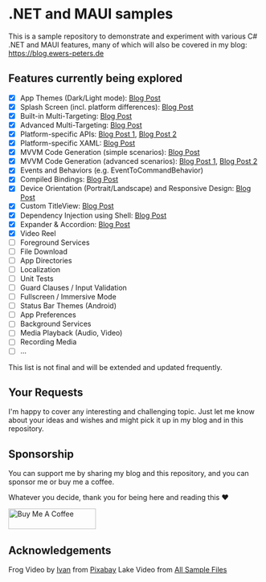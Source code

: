 # .NET and MAUI samples
This is a sample repository to demonstrate and experiment with various C# .NET and MAUI features, many of which will also be covered in my blog: https://blog.ewers-peters.de

## Features currently being explored ##

- [x] App Themes (Dark/Light mode): [Blog Post](https://blog.ewers-peters.de/implement-dark-mode-in-net-maui)
- [x] Splash Screen (incl. platform differences): [Blog Post](https://blog.ewers-peters.de/lets-customize-the-splash-screen-of-a-maui-app)
- [x] Built-in Multi-Targeting: [Blog Post](https://blog.ewers-peters.de/multi-targeting-in-net-maui-part-1)
- [x] Advanced Multi-Targeting: [Blog Post](https://blog.ewers-peters.de/multi-targeting-in-net-maui-part-2)
- [x] Platform-specific APIs: [Blog Post 1](https://blog.ewers-peters.de/multi-targeting-in-net-maui-part-1), [Blog Post 2](https://blog.ewers-peters.de/multi-targeting-in-net-maui-part-2)
- [x] Platform-specific XAML: [Blog Post](https://blog.ewers-peters.de/platform-specific-xaml-in-net-maui)
- [x] MVVM Code Generation (simple scenarios): [Blog Post](https://blog.ewers-peters.de/introduction-to-mvvm-source-generators-for-dotnet)
- [x] MVVM Code Generation (advanced scenarios): [Blog Post 1](https://blog.ewers-peters.de/mvvm-source-generators-advanced-scenarios), [Blog Post 2](https://blog.ewers-peters.de/easily-control-the-executability-of-commands-using-mvvm-source-generators)
- [x] Events and Behaviors (e.g. EventToCommandBehavior)
- [x] Compiled Bindings: [Blog Post](https://blog.ewers-peters.de/a-quick-introduction-to-compiled-bindings)
- [x] Device Orientation (Portrait/Landscape) and Responsive Design: [Blog Post](https://blog.ewers-peters.de/add-responsive-layouts-to-your-maui-app)
- [x] Custom TitleView: [Blog Post](https://blog.ewers-peters.de/customize-the-title-bar-of-a-maui-app-with-these-simple-steps)
- [x] Dependency Injection using Shell: [Blog Post](https://blog.ewers-peters.de/are-you-using-dependency-injection-in-your-net-maui-app-yet)
- [x] Expander & Accordion: [Blog Post](https://blog.ewers-peters.de/three-ways-to-implement-an-accordion-control)
- [x] Video Reel
- [ ] Foreground Services
- [ ] File Download
- [ ] App Directories
- [ ] Localization
- [ ] Unit Tests
- [ ] Guard Clauses / Input Validation
- [ ] Fullscreen / Immersive Mode
- [ ] Status Bar Themes (Android)
- [ ] App Preferences
- [ ] Background Services
- [ ] Media Playback (Audio, Video)
- [ ] Recording Media
- [ ] ...

This list is not final and will be extended and updated frequently.

## Your Requests ##

I'm happy to cover any interesting and challenging topic. Just let me know about your ideas and wishes and might pick it up in my blog and in this repository.

## Sponsorship ##

You can support me by sharing my blog and this repository, and you can sponsor me or buy me a coffee.

Whatever you decide, thank you for being here and reading this ❤️

<a href="https://www.buymeacoffee.com/ewerspej" target="_blank"><img src="https://cdn.buymeacoffee.com/buttons/default-yellow.png" alt="Buy Me A Coffee" height="41" width="174"></a>

## Acknowledgements

Frog Video by <a href="https://pixabay.com/users/meditation_hypnosis-25780195/?utm_source=link-attribution&amp;utm_medium=referral&amp;utm_campaign=video&amp;utm_content=113403">Ivan</a> from <a href="https://pixabay.com//?utm_source=link-attribution&amp;utm_medium=referral&amp;utm_campaign=video&amp;utm_content=113403">Pixabay</a>
Lake Video from <a href="https://allsamplefiles.com/videos/mp4">All Sample Files</a>
